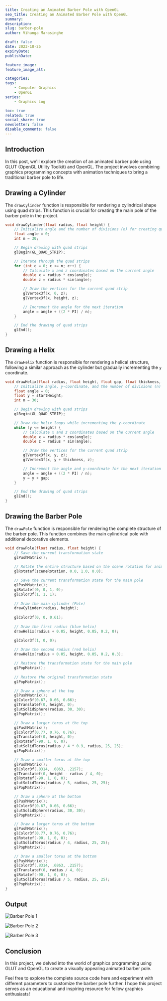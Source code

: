 ```yaml
---
title: Creating an Animated Barber Pole with OpenGL
seo_title: Creating an Animated Barber Pole with OpenGL
summary: 
description: 
slug: barber-pole
author: Vihanga Marasinghe

draft: false
date: 2023-10-25
expiryDate: 
publishDate: 

feature_image: 
feature_image_alt: 

categories:
tags:
    - Computer Graphics
    - OpenGL
series: 
    - Graphics Log

toc: true
related: true
social_share: true
newsletter: false
disable_comments: false
---
```


## Introduction

In this  post, we'll explore the creation of an animated barber pole using GLUT (OpenGL Utility Toolkit) and OpenGL. The project involves combining graphics programming concepts with animation techniques to bring a traditional barber pole to life. 

## Drawing a Cylinder

The `drawCylinder` function is responsible for rendering a cylindrical shape using quad strips. This function is crucial for creating the main pole of the barber pole in the project.

```c++
void drawCylinder(float radius, float height) {
    // Initialize angle and the number of divisions (n) for creating quad strips
    float angle = 0;
    int n = 30;

    // Begin drawing with quad strips
    glBegin(GL_QUAD_STRIP);

    // Iterate through the quad strips
    for (int c = 0; c <= n; c++) {
        // Calculate x and z coordinates based on the current angle
        double x = radius * cos(angle);
        double z = radius * sin(angle);

        // Draw the vertices for the current quad strip
        glVertex3f(x, 0, z);
        glVertex3f(x, height, z);

        // Increment the angle for the next iteration
        angle = angle + ((2 * PI) / n);
    }

    // End the drawing of quad strips
    glEnd();
}
```

## Drawing a Helix

The `drawHelix` function is responsible for rendering a helical structure, following a similar approach as the cylinder but gradually incrementing the `y` coordinate.

```c++
void drawHelix(float radius, float height, float gap, float thickness, float startHeight) {
    // Initialize angle, y-coordinate, and the number of divisions (n) for creating quad strips
    float angle = 0;
    float y = startHeight;
    int n = 30;

    // Begin drawing with quad strips
    glBegin(GL_QUAD_STRIP);

    // Draw the helix loops while incrementing the y-coordinate
    while (y <= height) {
        // Calculate x and z coordinates based on the current angle
        double x = radius * cos(angle);
        double z = radius * sin(angle);

        // Draw the vertices for the current quad strip
        glVertex3f(x, y, z);
        glVertex3f(x, y + thickness, z);

        // Increment the angle and y-coordinate for the next iteration
        angle = angle + ((2 * PI) / n);
        y = y + gap;
    }

    // End the drawing of quad strips
    glEnd();
}
```

## Drawing the Barber Pole

The `drawPole` function is responsible for rendering the complete structure of the barber pole. This function combines the main cylindrical pole with additional decorative elements.

``` c++
void drawPole(float radius, float height) {
    // Save the current transformation state
    glPushMatrix();
    
    // Rotate the entire structure based on the scene rotation for animation
    glRotatef(sceneRotation, 0.0, 1.0, 0.0);

    // Save the current transformation state for the main pole
    glPushMatrix();
    glRotatef(0, 0, 1, 0);
    glColor3f(1, 1, 1);
    
    // Draw the main cylinder (Pole)
    drawCylinder(radius, height);
    
    glColor3f(0, 0, 0.61);
    
    // Draw the first radius (blue helix)
    drawHelix(radius + 0.05, height, 0.05, 0.2, 0);

    glColor3f(1, 0, 0);
    
    // Draw the second radius (red helix)
    drawHelix(radius + 0.05, height, 0.05, 0.2, 0.3);

    // Restore the transformation state for the main pole
    glPopMatrix();
    
    // Restore the original transformation state
    glPopMatrix();

    // Draw a sphere at the top
    glPushMatrix();
    glColor3f(0.67, 0.66, 0.66);
    glTranslatef(0, height, 0);
    glutSolidSphere(radius, 30, 30);
    glPopMatrix();

    // Draw a larger torus at the top
    glPushMatrix();
    glColor3f(0.77, 0.76, 0.76);
    glTranslatef(0, height, 0);
    glRotatef(-90, 1, 0, 0);
    glutSolidTorus(radius / 4 * 0.9, radius, 25, 25);
    glPopMatrix();

    // Draw a smaller torus at the top
    glPushMatrix();
    glColor3f(.8314, .6863, .2157);
    glTranslatef(0, height - radius / 4, 0);
    glRotatef(-90, 1, 0, 0);
    glutSolidTorus(radius / 5, radius, 25, 25);
    glPopMatrix();

    // Draw a sphere at the bottom
    glPushMatrix();
    glColor3f(0.67, 0.66, 0.66);
    glutSolidSphere(radius, 30, 30);
    glPopMatrix();

    // Draw a larger torus at the bottom
    glPushMatrix();
    glColor3f(0.77, 0.76, 0.76);
    glRotatef(-90, 1, 0, 0);
    glutSolidTorus(radius / 4, radius, 25, 25);
    glPopMatrix();

    // Draw a smaller torus at the bottom
    glPushMatrix();
    glColor3f(.8314, .6863, .2157);
    glTranslatef(0, radius / 4, 0);
    glRotatef(-90, 1, 0, 0);
    glutSolidTorus(radius / 5, radius, 25, 25);
    glPopMatrix();
}
 ```
 ## Output

![Barber Pole 1 ](pole1.PNG)

![Barber Pole 2 ](pole2.PNG)

![Barber Pole 3 ](pole3.png)

 ## Conclusion

In this project, we delved into the world of graphics programming using GLUT and OpenGL to create a visually appealing animated barber pole.

Feel free to explore the complete source code here and experiment with different parameters to customize the barber pole further. I hope this project serves as an educational and inspiring resource for fellow graphics enthusiasts!

